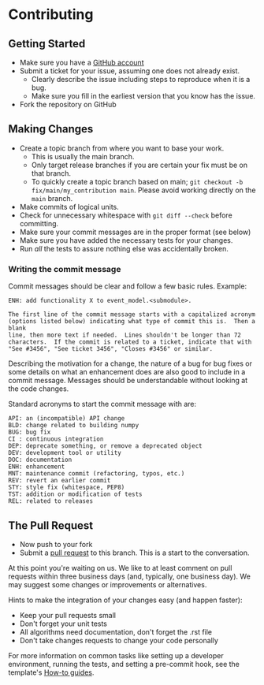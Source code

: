 # Contributing

## Getting Started

* Make sure you have a [GitHub account](https://github.com/signup/free)
* Submit a ticket for your issue, assuming one does not already exist.
  * Clearly describe the issue including steps to reproduce when it is a bug.
  * Make sure you fill in the earliest version that you know has the issue.
* Fork the repository on GitHub

## Making Changes

* Create a topic branch from where you want to base your work.
  * This is usually the main branch.
  * Only target release branches if you are certain your fix must be on that
    branch.
  * To quickly create a topic branch based on main; `git checkout -b
    fix/main/my_contribution main`. Please avoid working directly on the
    `main` branch.
* Make commits of logical units.
* Check for unnecessary whitespace with `git diff --check` before committing.
* Make sure your commit messages are in the proper format (see below)
* Make sure you have added the necessary tests for your changes.
* Run _all_ the tests to assure nothing else was accidentally broken.

### Writing the commit message

Commit messages should be clear and follow a few basic rules. Example:

```
ENH: add functionality X to event_model.<submodule>.

The first line of the commit message starts with a capitalized acronym
(options listed below) indicating what type of commit this is.  Then a blank
line, then more text if needed.  Lines shouldn't be longer than 72
characters.  If the commit is related to a ticket, indicate that with
"See #3456", "See ticket 3456", "Closes #3456" or similar.
```

Describing the motivation for a change, the nature of a bug for bug fixes
or some details on what an enhancement does are also good to include in a
commit message. Messages should be understandable without looking at the code
changes.

Standard acronyms to start the commit message with are:

```
API: an (incompatible) API change
BLD: change related to building numpy
BUG: bug fix
CI : continuous integration
DEP: deprecate something, or remove a deprecated object
DEV: development tool or utility
DOC: documentation
ENH: enhancement
MNT: maintenance commit (refactoring, typos, etc.)
REV: revert an earlier commit
STY: style fix (whitespace, PEP8)
TST: addition or modification of tests
REL: related to releases
```

## The Pull Request

* Now push to your fork
* Submit a [pull request](https://help.github.com/articles/using-pull-requests) to this branch. This is a start to the conversation.

At this point you're waiting on us. We like to at least comment on pull requests within three business days
(and, typically, one business day). We may suggest some changes or improvements or alternatives.

Hints to make the integration of your changes easy (and happen faster):

* Keep your pull requests small
* Don't forget your unit tests
* All algorithms need documentation, don't forget the .rst file
* Don't take changes requests to change your code personally

For more information on common tasks like setting up a developer environment, running the tests, and setting a pre-commit hook, see the template's [How-to guides](https://diamondlightsource.github.io/python-copier-template/2.6.0/how-to.html).
